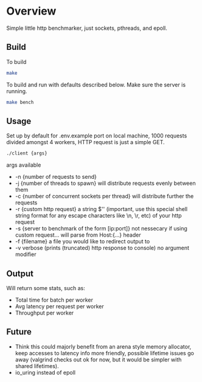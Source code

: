 # Overview
Simple little http benchmarker, just sockets, pthreads, and epoll.

## Build
To build
``` bash
make
```

To build and run with defaults described below. Make sure the server is running.
``` bash
make bench
```

## Usage
Set up by default for .env.example port on local machine, 1000 requests divided amongst 4 workers, HTTP request is just a simple GET.

``` bash
./client {args}
```

args available
- -n {number of requests to send}
- -j {number of threads to spawn} will distribute requests evenly between them
- -c {number of concurrent sockets per thread} will distribute further the requests
- -r {custom http request} a string $'' (important, use this special shell string format for any escape characters like \n, \r, etc) of your http request
- -s {server to benchmark of the form [ip:port]} not nessecary if using custom request... will parse from Host:{...} header
- -f {filename} a file you would like to redirect output to
- -v verbose (prints (truncated) http response to console) no argument modifier


## Output

Will return some stats, such as:

- Total time for batch per worker
- Avg latency per request per worker
- Throughput per worker

## Future
- Think this could majorly benefit from an arena style memory allocator, keep accesses to latency info more friendly, possible lifetime issues go away (valgrind checks out ok for now, but it would be simpler with shared lifetimes).
- io_uring instead of epoll
